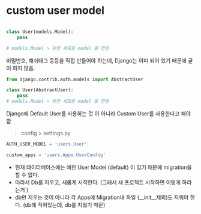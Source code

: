 # custom user model

```python

class User(models.Model):
    pass

# models.Model > 완전 새로운 model 을 만듬
```
비밀번호, 해쉬태그 등등을 직접 만들어야 하는데,
Django는 이미 되어 있기 때문에 굳이 하지 않음.  
```python
from django.contrib.auth.models import AbstractUser

class User(AbstractUser):
    pass
# models.Model > 완전 새로운 model 을 만듬
```
Django에 Default User를 사용하는 것 이 아니라 Custom User를 사용한다고 해야함

> config > settings.py
> 
```python
AUTH_USER_MODEL = 'users.User'

custom_apps = 'users.Apps.UserConfig'
```

* 현재 데이터베이스에는 예전 User Model (default) 이 있기 때문에 migration을 할 수 없다.
* 따라서 Db를 지우고, 새롭게 시작한다. (그래서 새 프로젝트 시작하면 이렇게 하라는거 )
* db만 지우는 것이 아니라 각 Apps에 Migration내 파일 (__init__제외)도 지워야 한다. (db에 적혀있는데, db를 지웠기 때문)

